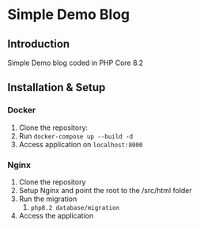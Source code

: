 # Simple Demo Blog

## Introduction

Simple Demo blog coded in PHP Core 8.2

## Installation & Setup

### Docker
1. Clone the repository:
2. Run `docker-compose up --build -d`
3. Access application on `localhost:8000`

### Nginx
1. Clone the repository
2. Setup Nginx and point the root to the /src/html folder
3. Run the migration 
   1. `php8.2 database/migration`
4. Access the application